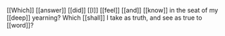 [[Which]] [[answer]] [[did]] [[I]] [[feel]] [[and]] [[know]] in the seat of my [[deep]] yearning? Which [[shall]] I take as truth, and see as true to [[word]]? 